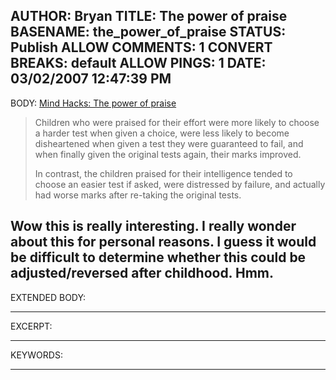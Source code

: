 AUTHOR: Bryan
TITLE: The power of praise
BASENAME: the_power_of_praise
STATUS: Publish
ALLOW COMMENTS: 1
CONVERT BREAKS: __default__
ALLOW PINGS: 1
DATE: 03/02/2007 12:47:39 PM
-----
BODY:
<a title="Mind Hacks: The power of praise" href="http://www.mindhacks.com/blog/2007/02/the_power_of_praise.html">Mind Hacks: The power of praise</a>

<blockquote>Children who were praised for their effort were more likely to choose a harder test when given a choice, were less likely to become disheartened when given a test they were guaranteed to fail, and when finally given the original tests again, their marks improved.

In contrast, the children praised for their intelligence tended to choose an easier test if asked, were distressed by failure, and actually had worse marks after re-taking the original tests.</blockquote>

Wow this is really interesting. I really wonder about this for personal reasons. I guess it would be difficult to determine whether this could be adjusted/reversed after childhood. Hmm.
-----
EXTENDED BODY:

-----
EXCERPT:

-----
KEYWORDS:

-----


